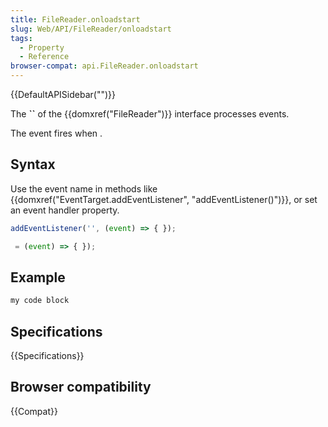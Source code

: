 ```yaml
---
title: FileReader.onloadstart
slug: Web/API/FileReader/onloadstart
tags:
  - Property
  - Reference
browser-compat: api.FileReader.onloadstart
---
```

{{DefaultAPISidebar("")}}

The **``** of the {{domxref("FileReader")}} interface processes  events.

The  event fires when .

## Syntax

Use the event name in methods like {{domxref("EventTarget.addEventListener", "addEventListener()")}}, or set an event handler property.

```js
addEventListener('', (event) => { });

 = (event) => { });
```

## Example

```js
my code block
```

## Specifications

{{Specifications}}

## Browser compatibility

{{Compat}}

